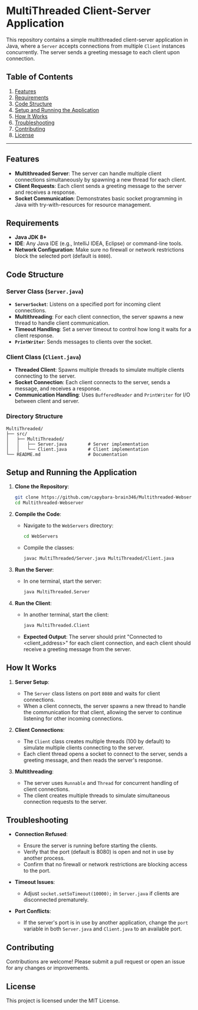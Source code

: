 # MultiThreaded Client-Server Application

This repository contains a simple multithreaded client-server application in Java, where a `Server` accepts connections from multiple `Client` instances concurrently. The server sends a greeting message to each client upon connection.

## Table of Contents

1. [Features](#features)
2. [Requirements](#requirements)
3. [Code Structure](#code-structure)
4. [Setup and Running the Application](#setup-and-running-the-application)
5. [How It Works](#how-it-works)
6. [Troubleshooting](#troubleshooting)
7. [Contributing](#contributing)
8. [License](#license)

---

## Features

- **Multithreaded Server**: The server can handle multiple client connections simultaneously by spawning a new thread for each client.
- **Client Requests**: Each client sends a greeting message to the server and receives a response.
- **Socket Communication**: Demonstrates basic socket programming in Java with try-with-resources for resource management.

## Requirements

- **Java JDK 8+**
- **IDE**: Any Java IDE (e.g., IntelliJ IDEA, Eclipse) or command-line tools.
- **Network Configuration**: Make sure no firewall or network restrictions block the selected port (default is `8080`).

## Code Structure

### Server Class (`Server.java`)

- **`ServerSocket`**: Listens on a specified port for incoming client connections.
- **Multithreading**: For each client connection, the server spawns a new thread to handle client communication.
- **Timeout Handling**: Set a server timeout to control how long it waits for a client response.
- **`PrintWriter`**: Sends messages to clients over the socket.

### Client Class (`Client.java`)

- **Threaded Client**: Spawns multiple threads to simulate multiple clients connecting to the server.
- **Socket Connection**: Each client connects to the server, sends a message, and receives a response.
- **Communication Handling**: Uses `BufferedReader` and `PrintWriter` for I/O between client and server.

### Directory Structure

```
MultiThreaded/
├── src/
│   ├── MultiThreaded/
│   │   ├── Server.java        # Server implementation
│   │   └── Client.java        # Client implementation
└── README.md                  # Documentation
```

## Setup and Running the Application

1. **Clone the Repository**:
   ```bash
   git clone https://github.com/capybara-brain346/Multithreaded-Webserver
   cd Multithreaded-Webserver
   ```

2. **Compile the Code**:
    - Navigate to the `WebServers` directory:
      ```bash
      cd WebServers
      ```
    - Compile the classes:
      ```bash
      javac MultiThreaded/Server.java MultiThreaded/Client.java
      ```

3. **Run the Server**:
    - In one terminal, start the server:
      ```bash
      java MultiThreaded.Server
      ```

4. **Run the Client**:
    - In another terminal, start the client:
      ```bash
      java MultiThreaded.Client
      ```

    - **Expected Output**: The server should print "Connected to <client_address>" for each client connection, and each client should receive a greeting message from the server.

## How It Works

1. **Server Setup**:
    - The `Server` class listens on port `8080` and waits for client connections.
    - When a client connects, the server spawns a new thread to handle the communication for that client, allowing the server to continue listening for other incoming connections.

2. **Client Connections**:
    - The `Client` class creates multiple threads (100 by default) to simulate multiple clients connecting to the server.
    - Each client thread opens a socket to connect to the server, sends a greeting message, and then reads the server's response.

3. **Multithreading**:
    - The server uses `Runnable` and `Thread` for concurrent handling of client connections.
    - The client creates multiple threads to simulate simultaneous connection requests to the server.

## Troubleshooting

- **Connection Refused**:
    - Ensure the server is running before starting the clients.
    - Verify that the port (default is 8080) is open and not in use by another process.
    - Confirm that no firewall or network restrictions are blocking access to the port.

- **Timeout Issues**:
    - Adjust `socket.setSoTimeout(10000);` in `Server.java` if clients are disconnected prematurely.

- **Port Conflicts**:
    - If the server's port is in use by another application, change the `port` variable in both `Server.java` and `Client.java` to an available port.

## Contributing

Contributions are welcome! Please submit a pull request or open an issue for any changes or improvements.

## License

This project is licensed under the MIT License.
